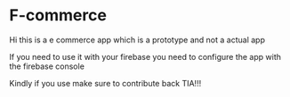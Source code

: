 # F-commerce
Hi this is a e commerce app which is a prototype and not a actual app

If you need to use it with your firebase you need to configure the app with the firebase console 

Kindly if you use make sure to contribute back TIA!!!
